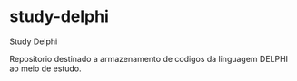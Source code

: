 # study-delphi
Study Delphi

Repositorio destinado a armazenamento de codigos da linguagem DELPHI ao meio de estudo.
